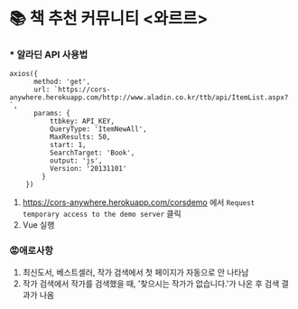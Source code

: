 # 📚 책 추천 커뮤니티 <와르르>


### * 알라딘 API 사용법
```
axios({
      method: 'get',
      url: `https://cors-anywhere.herokuapp.com/http://www.aladin.co.kr/ttb/api/ItemList.aspx?`,
      params: {
          ttbkey: API_KEY,
          QueryType: 'ItemNewAll',
          MaxResults: 50,
          start: 1,
          SearchTarget: 'Book',
          output: 'js',
          Version: '20131101'
        } 
    })
```
1. https://cors-anywhere.herokuapp.com/corsdemo 에서 `Request temporary access to the demo server` 클릭
2. Vue 실행


### 😡애로사항
1. 최신도서, 베스트셀러, 작가 검색에서 첫 페이지가 자동으로 안 나타남
2. 작가 검색에서 작가를 검색했을 때, '찾으시는 작가가 없습니다.'가 나온 후 검색 결과가 나옴
